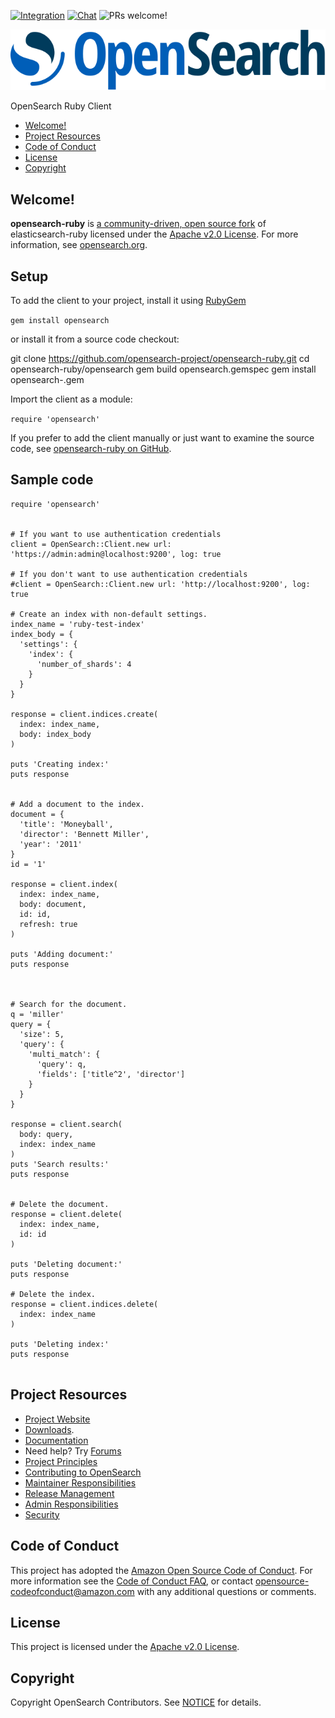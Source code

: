 [![Integration](https://github.com/opensearch-project/opensearch-ruby/actions/workflows/main.yml/badge.svg)](https://github.com/opensearch-project/opensearch-ruby/actions/workflows/main.yml)
[![Chat](https://img.shields.io/badge/chat-on%20forums-blue)](https://discuss.opendistrocommunity.dev/c/clients/)
![PRs welcome!](https://img.shields.io/badge/PRs-welcome!-success)

![OpenSearch logo](OpenSearch.svg)

OpenSearch Ruby Client

- [Welcome!](#welcome)
- [Project Resources](#project-resources)
- [Code of Conduct](#code-of-conduct)
- [License](#license)
- [Copyright](#copyright)

## Welcome!

**opensearch-ruby** is [a community-driven, open source fork](https://aws.amazon.com/blogs/opensource/introducing-opensearch/) of elasticsearch-ruby licensed under the [Apache v2.0 License](LICENSE.txt).
For more information, see [opensearch.org](https://opensearch.org/).

## Setup

To add the client to your project, install it using [RubyGem](https://rubygems.org/)

`gem install opensearch`

or install it from a source code checkout:

git clone https://github.com/opensearch-project/opensearch-ruby.git
cd opensearch-ruby/opensearch
gem build opensearch.gemspec
gem install opensearch-<version>.gem

Import the client as a module:

`require 'opensearch'`

If you prefer to add the client manually or just want to examine the source code, see [opensearch-ruby on GitHub](https://github.com/opensearch-project/opensearch-ruby).

## Sample code

```
require 'opensearch'


# If you want to use authentication credentials
client = OpenSearch::Client.new url: 'https://admin:admin@localhost:9200', log: true

# If you don't want to use authentication credentials
#client = OpenSearch::Client.new url: 'http://localhost:9200', log: true

# Create an index with non-default settings.
index_name = 'ruby-test-index'
index_body = {
  'settings': {
    'index': {
      'number_of_shards': 4
    }
  }
}

response = client.indices.create(
  index: index_name,
  body: index_body
)

puts 'Creating index:'
puts response


# Add a document to the index.
document = {
  'title': 'Moneyball',
  'director': 'Bennett Miller',
  'year': '2011'
}
id = '1'

response = client.index(
  index: index_name,
  body: document,
  id: id,
  refresh: true
)

puts 'Adding document:'
puts response



# Search for the document.
q = 'miller'
query = {
  'size': 5,
  'query': {
    'multi_match': {
      'query': q,
      'fields': ['title^2', 'director']
    }
  }
}

response = client.search(
  body: query,
  index: index_name
)
puts 'Search results:'
puts response


# Delete the document.
response = client.delete(
  index: index_name,
  id: id
)

puts 'Deleting document:'
puts response

# Delete the index.
response = client.indices.delete(
  index: index_name
)

puts 'Deleting index:'
puts response
    
```

## Project Resources

* [Project Website](https://opensearch.org/)
* [Downloads](https://opensearch.org/downloads.html).
* [Documentation](https://opensearch.org/docs/)
* Need help? Try [Forums](https://discuss.opendistrocommunity.dev/c/clients/)
* [Project Principles](https://opensearch.org/#principles)
* [Contributing to OpenSearch](CONTRIBUTING.md)
* [Maintainer Responsibilities](MAINTAINERS.md)
* [Release Management](RELEASING.md)
* [Admin Responsibilities](ADMINS.md)
* [Security](SECURITY.md)

## Code of Conduct

This project has adopted the [Amazon Open Source Code of Conduct](CODE_OF_CONDUCT.md). For more information see the [Code of Conduct FAQ](https://aws.github.io/code-of-conduct-faq), or contact [opensource-codeofconduct@amazon.com](mailto:opensource-codeofconduct@amazon.com) with any additional questions or comments.

## License

This project is licensed under the [Apache v2.0 License](LICENSE).

## Copyright

Copyright OpenSearch Contributors. See [NOTICE](NOTICE.txt) for details.

